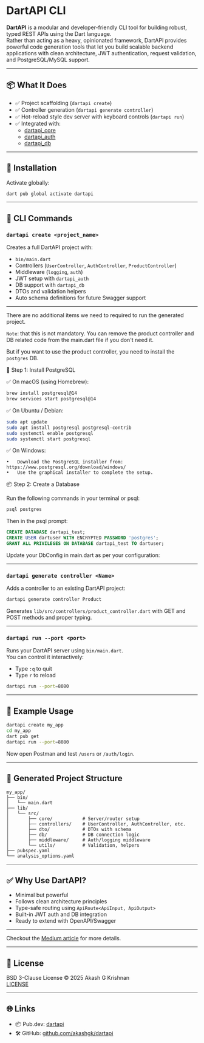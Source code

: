 # DartAPI CLI

**DartAPI** is a modular and developer-friendly CLI tool for building robust, typed REST APIs using the Dart language.  
Rather than acting as a heavy, opinionated framework, DartAPI provides powerful code generation tools that let you build scalable backend applications with clean architecture, JWT authentication, request validation, and PostgreSQL/MySQL support.

---

## 📦 What It Does

- ✅ Project scaffolding (`dartapi create`)
- ✅ Controller generation (`dartapi generate controller`)
- ✅ Hot-reload style dev server with keyboard controls (`dartapi run`)
- ✅ Integrated with:
  - [dartapi_core](https://pub.dev/packages/dartapi_core)
  - [dartapi_auth](https://pub.dev/packages/dartapi_auth)
  - [dartapi_db](https://pub.dev/packages/dartapi_db)

---

## 🚀 Installation

Activate globally:

```bash
dart pub global activate dartapi
```

---

## 📁 CLI Commands

### `dartapi create <project_name>`

Creates a full DartAPI project with:
- `bin/main.dart`
- Controllers (`UserController`, `AuthController`, `ProductController`)
- Middleware (`logging`, `auth`)
- JWT setup with `dartapi_auth`
- DB support with `dartapi_db`
- DTOs and validation helpers
- Auto schema definitions for future Swagger support


---
There are no additional items we need to required to run the generated project.

`Note`: that this is not mandatory. You can remove the product controller and DB related code from 
the main.dart file if you don't need it.

But if you want to use the product controller, you need to install the `postgres` DB.


🔧 Step 1: Install PostgreSQL

✅ On macOS (using Homebrew):

```bash
brew install postgresql@14
brew services start postgresql@14
```

✅ On Ubuntu / Debian:

```bash
sudo apt update
sudo apt install postgresql postgresql-contrib
sudo systemctl enable postgresql
sudo systemctl start postgresql
```


✅ On Windows:


	•	Download the PostgreSQL installer from: https://www.postgresql.org/download/windows/
	•	Use the graphical installer to complete the setup.


  📦 Step 2: Create a Database

  Run the following commands in your terminal or psql:

```sql
psql postgres
```
Then in the psql prompt:
```sql
CREATE DATABASE dartapi_test;
CREATE USER dartuser WITH ENCRYPTED PASSWORD 'postgres';
GRANT ALL PRIVILEGES ON DATABASE dartapi_test TO dartuser;
```

Update your DbConfig in main.dart as per your configuration:


---


### `dartapi generate controller <Name>`

Adds a controller to an existing DartAPI project:

```bash
dartapi generate controller Product
```

Generates `lib/src/controllers/product_controller.dart` with GET and POST methods and proper typing.

---

### `dartapi run --port <port>`

Runs your DartAPI server using `bin/main.dart`.  
You can control it interactively:

- Type `:q` to quit
- Type `r` to reload

```bash
dartapi run --port=8080
```

---

## 🧪 Example Usage

```bash
dartapi create my_app
cd my_app
dart pub get
dartapi run --port=8080
```

Now open Postman and test `/users` or `/auth/login`.

---

## 🧱 Generated Project Structure

```
my_app/
├── bin/
│   └── main.dart
├── lib/
│   └── src/
│       ├── core/           # Server/router setup
│       ├── controllers/    # UserController, AuthController, etc.
│       ├── dto/            # DTOs with schema
│       ├── db/             # DB connection logic
│       ├── middleware/     # Auth/logging middleware
│       └── utils/          # Validation, helpers
├── pubspec.yaml
└── analysis_options.yaml
```

---

## ✅ Why Use DartAPI?

- Minimal but powerful
- Follows clean architecture principles
- Type-safe routing using `ApiRoute<ApiInput, ApiOutput>`
- Built-in JWT auth and DB integration
- Ready to extend with OpenAPI/Swagger

---

Checkout the [Medium article](https://medium.com/@krishnanag1996/dartapi-build-scalable-backends-in-dart-with-a-modular-api-toolkit-6b12f97cb94a) for more details.

---

## 📄 License

BSD 3-Clause License © 2025 Akash G Krishnan  
[LICENSE](./LICENSE)

---

## 🌐 Links

- 📦 Pub.dev: [dartapi](https://pub.dev/packages/dartapi)
- 🛠️ GitHub: [github.com/akashgk/dartapi](https://github.com/akashgk/dartapi)